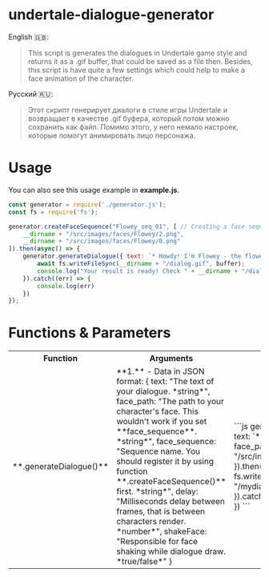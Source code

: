 # undertale-dialogue-generator

English 🇬🇧:
> This script is generates the dialogues in Undertale game style and returns it as a .gif buffer, that could be saved as a file then. Besides, this script is have quite a few settings which could help to make a face animation of the character.

Русский 🇷🇺:
> Этот скрипт генерирует диалоги в стиле игры Undertale и возвращает в качестве .gif буфера, который потом можно сохранить как файл. Помимо этого, у него немало настроек, которые помогут анимировать лицо персонажа.


# Usage #
You can also see this usage example in **example.js**.
```js
const generator = require('./generator.js');
const fs = require('fs');

generator.createFaceSequence("Flowey_seq_01", [ // Creating a face sequence
    __dirname + "/src/images/faces/Flowey/2.png",
    __dirname + "/src/images/faces/Flowey/0.png"
]).then(async() => {
    generator.generateDialogue({ text: `* Howdy! I'm Flowey - the flower Flowey. \n* Are you here in a first time. Aren't cha ?`, delay: 10, face_sequence: "Flowey_seq_01" }).then(async(buffer) => {
        await fs.writeFileSync(__dirname + "/dialog.gif", buffer);
        console.log("Your result is ready! Check " + __dirname + "/dialog.gif");
    }).catch((err) => {
        console.log(err)
    })
});
```

# Functions & Parameters #
<table>
    <tr>
        <th>Function</th>
        <th>Arguments</th>
        <th>Returns</th>
        <th>Example</th>
    </tr>
    <tr>
        <td>**.generateDialogue()**</td>
        <td>**1.** - Data in JSON format:
        {
            text: "The text of your dialogue. *string*",
            face_path: "The path to your character's face. This wouldn't work if you set **face_sequence**. *string*",
            face_sequence: "Sequence name. You should register it by using function **.createFaceSequence()** first. *string*",
            delay: "Milliseconds delay between frames, that is between characters render. *number*",
            shakeFace: "Responsible for face shaking while dialogue draw. *true/false*"
        }</td>
        <td>```js
            generator.generateDialogue({ text: `* H-H-Hi!`, delay: 10,    face_path: __dirname + "/src/images/faces/Alphys/0.png" }).then(async(buffer) => {
        await fs.writeFileSync(__dirname + "/mydialogue.gif", buffer);
    }).catch((err) => {
        console.log(err)
    })
        ```</td>
    </tr>
</table>

